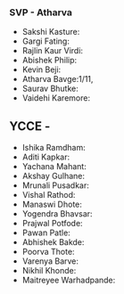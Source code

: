 ### SVP - Atharva
- Sakshi Kasture:
- Gargi Fating:
- Rajlin Kaur Virdi:
- Abishek Philip:
- Kevin Beji:
- Atharva Bavge:1/11,
- Saurav Bhutke:
- Vaidehi Karemore:

## YCCE - 
- Ishika Ramdham:
- Aditi Kapkar:
- Yachana Mahant:
- Akshay Gulhane:
- Mrunali Pusadkar:
- Vishal Rathod:
- Manaswi Dhote:
- Yogendra Bhavsar:
- Prajwal Potfode:
- Pawan Patle:
- Abhishek Bakde:
- Poorva Thote:
- Varenya Barve:
- Nikhil Khonde:
- Maitreyee Warhadpande:
